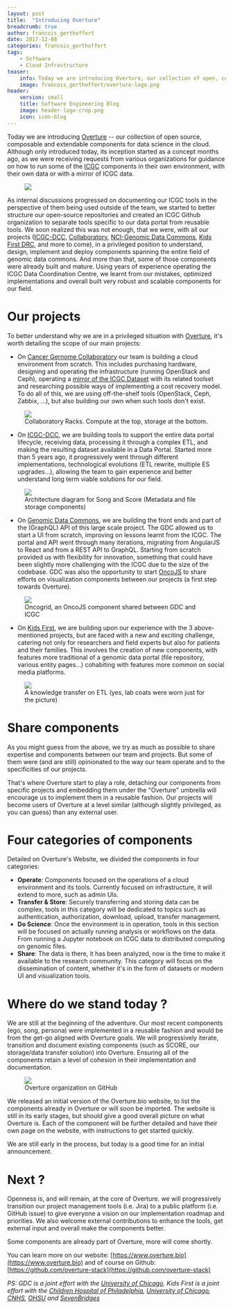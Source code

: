 ```yaml
---
layout: post
title:  "Introducing Overture"
breadcrumb: true
author: francois_gerthoffert
date: 2017-12-08
categories: francois_gerthoffert
tags:
    - Software
    - Cloud Infrastructure
teaser:
    info: Today we are introducing Overture, our collection of open, composable and extendable components for data science in the cloud.
    image: francois_gerthoffert/overture-logo.png
header:
    version: small
    title: Software Engineering Blog
    image: header-logo-crop.png
    icon: icon-blog
---
```


Today we are introducing [Overture](https://www.overture.bio) -- our collection of open source, composable and extendable components for data science in the cloud. Although only introduced today, its inception started as a concept months ago, as we were receiving requests from various organizations for guidance on how to run some of the [ICGC](https://dcc.icgc.org/) components in their own environment, with their own data or with a mirror of ICGC data.

<figure>
    <img src="{{site.urlimg}}francois_gerthoffert/overture-logo.png" />
</figure>

As internal discussions progressed on documenting our ICGC tools in the perspective of them being used outside of the team, we started to better structure our open-source repositories and created an ICGC Github organization to separate tools specific to our data portal from reusable tools.
We soon realized this was not enough, that we were, with all our projects ([ICGC-DCC](https://dcc.icgc.org/), [Collaboratory](http://cancercollaboratory.org/), [NCI-Genomic Data Commons](https://gdc.cancer.gov/), [Kids First DRC](https://d3b.center/kidsfirst/), and more to come), in a privileged position to understand, design, implement and deploy components spanning the entire field of genomic data commons.
And more than that, some of those components were already built and mature. Using years of experience operating the ICGC Data Coordination Centre, we learnt from our mistakes, optimized implementations and overall built very robust and scalable components for our field.

# Our projects

To better understand why we are in a privileged situation with [Overture](https://www.overture.bio), it's worth detailing the scope of our main projects:
* On [Cancer Gernome Collaboratory](http://cancercollaboratory.org/) our team is building a cloud environment from scratch. This includes purchasing hardware, designing and operating the infrastructure (running OpenStack and Ceph), operating a [mirror of the ICGC Dataset](https://dcc.icgc.org/repositories?filters=%7B%22file%22:%7B%22repoName%22:%7B%22is%22:%5B%22Collaboratory%20-%20Toronto%22%5D%7D%7D%7D&files=%7B%22from%22:1%7D) with its related toolset and researching possible ways of implementing a cost recovery model. To do all of this, we are using off-the-shelf tools (OpenStack, Ceph, Zabbix, ...), but also building our own when such tools don't exist.

<figure>
    <img src="{{site.urlimg}}francois_gerthoffert/collab-racks.png" />
    <figcaption>Collaboratory Racks. Compute at the top, storage at the bottom.</figcaption>
</figure>

* On [ICGC-DCC](https://dcc.icgc.org/), we are building tools to support the entire data portal lifecycle, receiving data, processing it through a complex ETL, and making the resulting dataset available in a Data Portal. Started more than 5 years ago, it progressively went through different implementations, technological evolutions (ETL rewrite, multiple ES upgrades...), allowing the team to gain experience and better understand long term viable solutions for our field.

<figure>
    <img src="{{site.urlimg}}francois_gerthoffert/song-and-score.png" />
    <figcaption>Architecture diagram for Song and Score (Metadata and file storage components)</figcaption>
</figure>

* On [Genomic Data Commons](https://gdc.cancer.gov/), we are building the front ends and part of the (GraphQL) API of this large scale project. The GDC allowed us to start a UI from scratch, improving on lessons learnt from the ICGC. The portal and API went through many iterations, migrating from AngularJS to React and from a REST API to GraphQL. Starting from scratch provided us with flexibility for innovation, something that could have been slightly more challenging with the ICGC due to the size of the codebase. GDC was also the opportunity to start [OncoJS](https://github.com/oncojs) to share efforts on visualization components between our projects (a first step towards Overture).

<figure>
    <img src="{{site.urlimg}}francois_gerthoffert/oncogrid.jpg" />
    <figcaption>Oncogrid, an OncoJS component shared between GDC and ICGC</figcaption>
</figure>

* On [Kids First](https://d3b.center/kidsfirst/), we are building upon our experience with the 3 above-mentioned projects, but are faced with a new and exciting challenge, catering not only for researchers and field experts but also for patients and their families. This involves the creation of new components, with features more traditional of a genomic data portal (file repository, various entity pages...) cohabiting with features more common on social media platforms.

<figure>
    <img src="{{site.urlimg}}francois_gerthoffert/oicr-softeng.jpg" />
    <figcaption>A knowledge transfer on ETL (yes, lab coats were worn just for the picture)</figcaption>
</figure>

# Share components

As you might guess from the above, we try as much as possible to share expertise and components between our team and projects. But some of them were (and are still)  opinionated to the way our team operate and to the specificities of our projects.

That's where Overture start to play a role, detaching our components from specific projects and embedding them under the "Overture" umbrella will encourage us to implement them in a reusable fashion. Our projects will become users of Overture at a level similar (although slightly privileged, as you can guess) than any external user.

# Four categories of components

Detailed on Overture's Website, we divided the components in four categories:
* __Operate__: Components focused on the operations of a cloud environment and its tools. Currently focused on infrastructure, it will extend to more, such as admin UIs.
* __Transfer & Store__: Securely transferring and storing data can be complex, tools in this category will be dedicated to topics such as authentication, authorization, download, upload, transfer management.
* __Do Science__: Once the environment is in operation, tools in this section will be focused on actually running analysis or workflows on the data. From running a Jupyter notebook on ICGC data to distributed computing on genomic files.
* __Share__: The data is there, it has been analyzed, now is the time to make it available to the research community. This category will focus on the dissemination of content, whether it's in the form of datasets or modern UI and visualization tools.

# Where do we stand today ?

We are still at the beginning of the adventure. Our most recent components (ego, song, persona) were implemented in a reusable fashion and would be from the get-go aligned with Overture goals.
We will progressively iterate, transition and document existing components (such as SCORE, our storage/data transfer solution) into Overture. Ensuring all of the components retain a level of cohesion in their implementation and documentation.

<figure>
    <img src="{{site.urlimg}}francois_gerthoffert/overture-github.png" />
    <figcaption>Overture organization on GitHub</figcaption>
</figure>

We released an initial version of the Overture.bio website, to list the components already in Overture or will soon be imported. The website is still in its early stages, but should give a good overall picture on what Overture is. Each of the component will be further detailed and have their own page on the website, with instructions to get started quickly.

We are still early in the process, but today is a good time for an initial announcement.

# Next ?

Openness is, and will remain, at the core of Overture. we will progressively transition our project management tools (i.e. Jira) to a public platform (i.e. GitHub issue) to give everyone a vision on our implementation roadmap and priorities. We also welcome external contributions to enhance the tools, get external input and overall make the components better.

Some components are already part of Overture, more will come shortly.  

You can learn more on our website: [https://www.overture.bio](https://www.overture.bio) and of course on Github:  [https://github.com/overture-stack](https://github.com/overture-stack)

_PS: GDC is a joint effort with the [University of Chicago](https://cdis.uchicago.edu/). Kids First is a joint effort with the [Children Hospital of Philadelphia](https://d3b.center/kidsfirst/), [University of Chicago](https://cdis.uchicago.edu/), [CNHS](https://childrensnational.org/), [OHSU](https://www.ohsu.edu/xd/) and [SevenBridges](https://www.sevenbridges.com/)_
